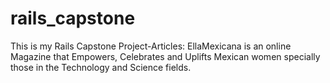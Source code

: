 # rails_capstone

This is my Rails Capstone Project-Articles: EllaMexicana is an online Magazine that Empowers, Celebrates and Uplifts Mexican women specially those in the Technology and Science fields. 